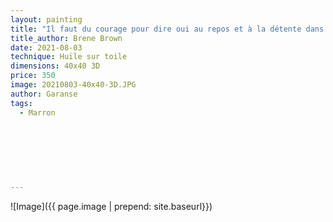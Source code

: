 ```yaml
---
layout: painting
title: "Il faut du courage pour dire oui au repos et à la détente dans une culture où l'épuisement est considéré comme un symbole de statut social."                  
title_author: Brene Brown                                               
date: 2021-08-03 
technique: Huile sur toile 
dimensions: 40x40 3D
price: 350
image: 20210803-40x40-3D.JPG
author: Garanse
tags:
  - Marron
  
  
  
  
  
  
  
---
```

![Image]({{ page.image | prepend: site.baseurl}})

